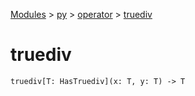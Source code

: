 [Modules](../../index.md) > [py](../index.md) > [operator](./index.md) > [truediv]()

# truediv

```
truediv[T: HasTruediv](x: T, y: T) -> T
```
